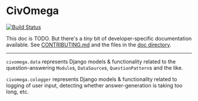 # CivOmega

[![Build Status](https://travis-ci.org/CivOmega/civomega.png?branch=develop)](https://travis-ci.org/CivOmega/civomega)

This doc is TODO. But there's a *tiny* bit of developer-specific documentation
available. See [CONTRIBUTING.md](CONTRIBUTING.md) and the files in the
[doc directory](doc).

---

`civomega.data` represents Django models & functionality related to the
question-answering `Module`s, `DataSource`s, `QuestionPattern`s and the like.

`civomega.cologger` represents Django models & functionality related to
logging of user input, detecting whether answer-generation is taking too long,
etc.
